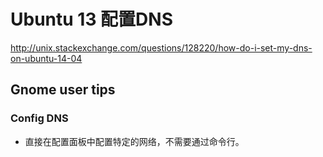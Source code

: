 # Ubuntu 13 配置DNS

http://unix.stackexchange.com/questions/128220/how-do-i-set-my-dns-on-ubuntu-14-04

## Gnome user tips
### Config DNS
- 直接在配置面板中配置特定的网络，不需要通过命令行。
